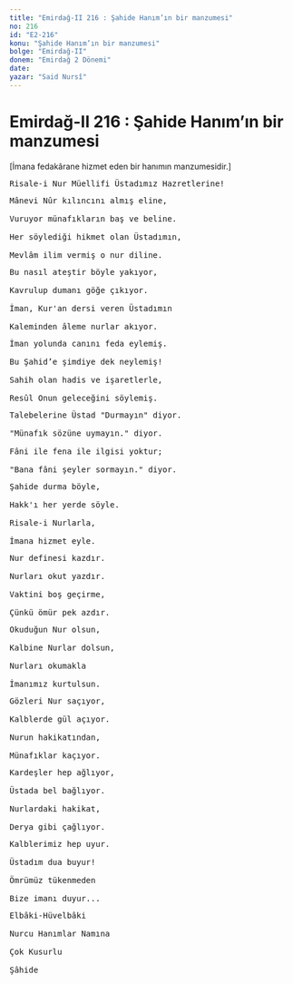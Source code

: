 ```yaml
---
title: "Emirdağ-II 216 : Şahide Hanım’ın bir manzumesi"
no: 216
id: "E2-216"
konu: "Şahide Hanım’ın bir manzumesi"
bolge: "Emirdağ-II"
donem: "Emirdağ 2 Dönemi"
date: 
yazar: "Said Nursî"
---
```


# Emirdağ-II 216 : Şahide Hanım’ın bir manzumesi

[İmana fedakârane hizmet eden bir hanımın manzumesidir.]

<pre>
Risale-i Nur Müellifi Üstadımız Hazretlerine!
</pre>

<pre>
Mânevi Nûr kılıncını almış eline,
 
Vuruyor münafıkların baş ve beline.
 
Her söylediği hikmet olan Üstadımın,
 
Mevlâm ilim vermiş o nur diline.
</pre>

<pre>
Bu nasıl ateştir böyle yakıyor,
 
Kavrulup dumanı göğe çıkıyor.
 
İman, Kur'an dersi veren Üstadımın
 
Kaleminden âleme nurlar akıyor.
</pre>

<pre>
İman yolunda canını feda eylemiş.
 
Bu Şahid’e şimdiye dek neylemiş!
 
Sahih olan hadis ve işaretlerle,
 
Resûl Onun geleceğini söylemiş.
</pre>

<pre>
Talebelerine Üstad "Durmayın" diyor.
 
"Münafık sözüne uymayın." diyor.
 
Fâni ile fena ile ilgisi yoktur;
 
"Bana fâni şeyler sormayın." diyor.
</pre>

<pre>
Şahide durma böyle,
 
Hakk'ı her yerde söyle.
 
Risale-i Nurlarla,
 
İmana hizmet eyle.
</pre>

<pre>
Nur definesi kazdır.
 
Nurları okut yazdır.
 
Vaktini boş geçirme,
 
Çünkü ömür pek azdır.
</pre>

<pre>
Okuduğun Nur olsun,
 
Kalbine Nurlar dolsun,
 
Nurları okumakla
 
İmanımız kurtulsun.
</pre>

<pre>
Gözleri Nur saçıyor,
 
Kalblerde gül açıyor.
 
Nurun hakikatından,
 
Münafıklar kaçıyor.
</pre>

<pre>
Kardeşler hep ağlıyor,
 
Üstada bel bağlıyor.
 
Nurlardaki hakikat,
 
Derya gibi çağlıyor.
</pre>

<pre>
Kalblerimiz hep uyur.
 
Üstadım dua buyur!
 
Ömrümüz tükenmeden
 
Bize imanı duyur...
</pre>

<pre>
Elbâki-Hüvelbâki
 
Nurcu Hanımlar Namına
 
Çok Kusurlu
 
Şâhide
</pre>
